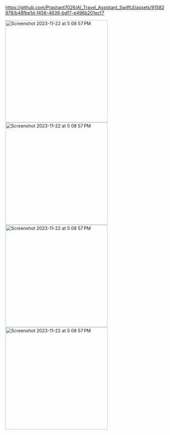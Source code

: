 
https://github.com/Prashant7026/AI_Travel_Assistant_SwiftUI/assets/91582978/b48fbe1d-f456-4639-bdf7-e496b201ecf7

<img width="319" alt="Screenshot 2023-11-22 at 5 08 57 PM" src="https://github.com/Prashant7026/AI_Travel_Assistant_SwiftUI/assets/91582978/5a964012-72a8-4bd5-9c43-11ae34d52d12">
<img width="319" alt="Screenshot 2023-11-22 at 5 08 57 PM" src="https://github.com/Prashant7026/AI_Travel_Assistant_SwiftUI/assets/91582978/413efefa-0af4-411f-a1b6-4c6751156bd8">
<img width="319" alt="Screenshot 2023-11-22 at 5 08 57 PM" src="https://github.com/Prashant7026/AI_Travel_Assistant_SwiftUI/assets/91582978/5f5951d7-9dc6-440a-8871-2d66f0fc353c">
<img width="319" alt="Screenshot 2023-11-22 at 5 08 57 PM" src="https://github.com/Prashant7026/AI_Travel_Assistant_SwiftUI/assets/91582978/a9fe4930-1cfb-4045-ad2d-f617ec146197">
